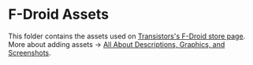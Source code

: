 # F-Droid Assets
This folder contains the assets used on [Transistors's F-Droid store page](https://f-droid.org/repository/browse/?fdid=org.y20k.transistor). More about adding assets -> [All About Descriptions, Graphics, and Screenshots](https://f-droid.org/en/docs/All_About_Descriptions_Graphics_and_Screenshots/).
